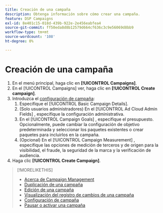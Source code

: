 ```yaml
---
title: Creación de una campaña
description: Obtenga información sobre cómo crear una campaña.
feature: DSP Campaigns
exl-id: 8e401c15-018d-439b-922e-2e456eabfea4
source-git-commit: ff50eda8d8b12579d664cf636c3c9e56069d8bb9
workflow-type: tm+mt
source-wordcount: '108'
ht-degree: 0%

---
```


# Creación de una campaña

1. En el menú principal, haga clic en **[!UICONTROL Campaigns]**.
1. En el [!UICONTROL Campaigns] ver, haga clic en **[!UICONTROL Create campaign]**.
1. Introduzca el [configuración de campaña](campaign-settings.md):
   1. Especifique el [!UICONTROL Basic Campaign Details].
   1. (Solo usuarios administradores) En el [!UICONTROL Ad Cloud Admin Fields] , especifique la configuración administrativa.
   1. En el [!UICONTROL Campaign Goals] , especifique el presupuesto. Opcionalmente, puede cambiar la configuración de objetivo predeterminada y seleccionar los paquetes existentes o crear paquetes para incluirlos en la campaña.
   1. (Opcional) En el [!UICONTROL Campaign Measurement] , especifique las opciones de medición de terceros y de origen para la visibilidad, el fraude, la seguridad de la marca y la verificación de audiencia.
1. Haga clic **[!UICONTROL Create Campaign]**.

>[!MORELIKETHIS]
>
>* [Acerca de Campaign Management](campaign-about.md)
>* [Duplicación de una campaña](campaign-duplicate.md)
>* [Edición de una campaña](campaign-edit.md)
>* [Visualización del registro de cambios de una campaña](campaign-change-log.md)
>* [Configuración de campaña](campaign-settings.md)
>* [Pausar o activar una campaña](campaign-pause-activate.md)

